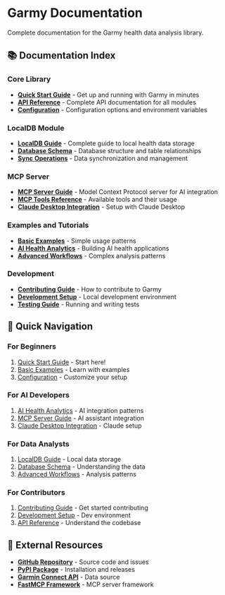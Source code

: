 # Garmy Documentation

Complete documentation for the Garmy health data analysis library.

## 📚 Documentation Index

### Core Library
- **[Quick Start Guide](quick-start.md)** - Get up and running with Garmy in minutes
- **[API Reference](api-reference.md)** - Complete API documentation for all modules
- **[Configuration](configuration.md)** - Configuration options and environment variables

### LocalDB Module
- **[LocalDB Guide](localdb-guide.md)** - Complete guide to local health data storage
- **[Database Schema](database-schema.md)** - Database structure and table relationships
- **[Sync Operations](sync-operations.md)** - Data synchronization and management

### MCP Server
- **[MCP Server Guide](mcp-server-guide.md)** - Model Context Protocol server for AI integration
- **[MCP Tools Reference](mcp-tools-reference.md)** - Available tools and their usage
- **[Claude Desktop Integration](claude-desktop-integration.md)** - Setup with Claude Desktop

### Examples and Tutorials
- **[Basic Examples](examples/basic-usage.md)** - Simple usage patterns
- **[AI Health Analytics](examples/ai-health-analytics.md)** - Building AI health applications
- **[Advanced Workflows](examples/advanced-workflows.md)** - Complex analysis patterns

### Development
- **[Contributing Guide](contributing.md)** - How to contribute to Garmy
- **[Development Setup](development-setup.md)** - Local development environment
- **[Testing Guide](testing.md)** - Running and writing tests

## 🎯 Quick Navigation

### For Beginners
1. [Quick Start Guide](quick-start.md) - Start here!
2. [Basic Examples](examples/basic-usage.md) - Learn with examples
3. [Configuration](configuration.md) - Customize your setup

### For AI Developers  
1. [AI Health Analytics](examples/ai-health-analytics.md) - AI integration patterns
2. [MCP Server Guide](mcp-server-guide.md) - AI assistant integration
3. [Claude Desktop Integration](claude-desktop-integration.md) - Claude setup

### For Data Analysts
1. [LocalDB Guide](localdb-guide.md) - Local data storage
2. [Database Schema](database-schema.md) - Understanding the data
3. [Advanced Workflows](examples/advanced-workflows.md) - Analysis patterns

### For Contributors
1. [Contributing Guide](contributing.md) - Get started contributing
2. [Development Setup](development-setup.md) - Dev environment
3. [API Reference](api-reference.md) - Understand the codebase

## 🔗 External Resources

- **[GitHub Repository](https://github.com/bes-dev/garmy)** - Source code and issues
- **[PyPI Package](https://pypi.org/project/garmy/)** - Installation and releases
- **[Garmin Connect API](https://connect.garmin.com/)** - Data source
- **[FastMCP Framework](https://github.com/jlowin/fastmcp)** - MCP server framework